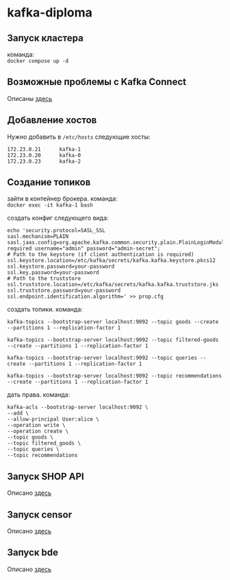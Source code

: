 # kafka-diploma

## Запуск кластера 

команда:  
`docker compose up -d`

## Возможные проблемы с Kafka Connect

Описаны [здесь](https://github.com/dayterr/kafka-diploma/blob/main/kafka-connect/README.md)

## Добавление хостов

Нужно добавить в `/etc/hosts` следующие хосты:

```
172.23.0.21      kafka-1
172.23.0.20      kafka-0
172.23.0.23      kafka-2
```

## Создание топиков

зайти в контейнер брокера. команда:  
`docker exec -it kafka-1 bash`

создать конфиг следующего вида:
```
echo 'security.protocol=SASL_SSL
sasl.mechanism=PLAIN
sasl.jaas.config=org.apache.kafka.common.security.plain.PlainLoginModule required username="admin" password="admin-secret";
# Path to the keystore (if client authentication is required)
ssl.keystore.location=/etc/kafka/secrets/kafka.kafka.keystore.pkcs12
ssl.keystore.password=your-password
ssl.key.password=your-password
# Path to the truststore
ssl.truststore.location=/etc/kafka/secrets/kafka.kafka.truststore.jks
ssl.truststore.password=your-password
ssl.endpoint.identification.algorithm=' >> prop.cfg
```

создать топики. команда:  
```
kafka-topics --bootstrap-server localhost:9092 --topic goods --create --partitions 1 --replication-factor 1
```

```
kafka-topics --bootstrap-server localhost:9092 --topic filtered-goods --create --partitions 1 --replication-factor 1
```

```
kafka-topics --bootstrap-server localhost:9092 --topic queries --create --partitions 1 --replication-factor 1
```

```
kafka-topics --bootstrap-server localhost:9092 --topic recommendations --create --partitions 1 --replication-factor 1
```

дать права. команда:  

```
kafka-acls --bootstrap-server localhost:9092 \
--add \
--allow-principal User:alice \
--operation write \
--operation create \
--topic goods \
--topic filtered_goods \
--topic queries \
--topic recommendations
```

## Запуск SHOP API

Описано [здесь](https://github.com/dayterr/kafka-diploma/blob/main/shop/README.md)

## Запуск censor

Описано [здесь](https://github.com/dayterr/kafka-diploma/blob/main/censor/README.md)

## Запуск bde

Описано [здесь](https://github.com/dayterr/kafka-diploma/blob/main/bde/README.md)